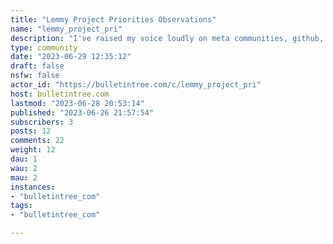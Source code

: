 ```yaml
---
title: "Lemmy Project Priorities Observations" 
name: "lemmy_project_pri"
description: "I've raised my voice loudly on meta communities, github, and created new [!lemmyperformance@lemmy.ml](https://lemmy.ml/c/lemmyperformance)  and [!lemmycode@lemmy.ml](https://lemmy.ml/c/lemmycode)  communities.I feel like the performance problems are being ignored for over 30 days when there are a half-dozen solutions that could be coded in 5 to 10 hours of labor by one person.I'll toss it into this echo chamber."
type: community
date: "2023-06-29 12:35:12"
draft: false
nsfw: false
actor_id: "https://bulletintree.com/c/lemmy_project_pri"
host: bulletintree.com
lastmod: "2023-06-28 20:53:14"
published: "2023-06-26 21:57:54"
subscribers: 3
posts: 12
comments: 22
weight: 12
dau: 1
wau: 2
mau: 2
instances:
- "bulletintree_com"
tags: 
- "bulletintree_com"

---
```

